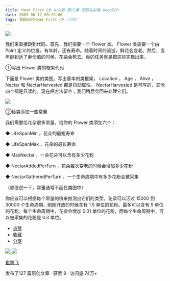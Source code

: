 ```yaml
---
title: Head First C# 中文版 第12章 回顾与前瞻 page520
date: 2009-06-12 09:23:00
tags: 我翻译的Head First C#（习作）
---
```

![](https://p-blog.csdn.net/images/p_blog_csdn_net/cuipengfei1/EntryImages/20090612/2009-06-12_08-57-34.jpg)

我们来直接跳到代码。首先，我们需要一个  Flower  类。  Flower  类需要一个由  Point
定义的位置，有年龄，还有寿命。随着时间的流逝，鲜花会变老。然后，当年龄到达了寿命值的时候，花朵会死去。你的任务就是把这些实现出来。

  

①写出  Flower  类的框架代码

  

下面是  Flower  类的类图。写出基本的类框架，  Location  ，  Age  ，  Alive  ，  Nectar  和
NectarHarvested  都是自动属性。  NectarHarvested  是可写的，其他四个都是只读的。现在把方法留空；我们稍后会回来处理它们。

  

![](https://p-blog.csdn.net/images/p_blog_csdn_net/cuipengfei1/EntryImages/20090612/2009-06-12_09-08-25.jpg)

②给类添加一些常量

  

我们需要给花朵很多常量。给你的  Flower  类添加六个：

  

◆  LifeSpanMin  ，花朵的最短寿命

◆  LifeSpanMax  ，花朵的最长寿命

◆  MaxNectar  ，一朵花朵可以含有多少花粉

◆  NectarAddedPerTurn  ，花朵每次变老的时候会增加多少花粉

◆  NectarGatheredPerTurn  ，一个生命周期中有多少花粉会被采集

  

（顺便说一下，常量通常不画在类图中）

  

你应该可以根据每个常量的值来推测出它们的类型。花朵可以活过  15000  到  30000  个生命周期，刚刚开放的时候含有  1.5
单位的花粉。最多可以含有  5  单位的花粉。每个生命周期中，花朵会增加  0.01  单位的花粉，而每个生命周期中，可以被采集的花粉是  0.3  单位。

  

  * [ 点赞  ](javascript:;)
  * [ 收藏  ](javascript:;)
  * [ 分享 ](javascript:;)

[ ![](https://profile.csdnimg.cn/5/2/5/3_cuipengfei1)
![](https://g.csdnimg.cn/static/user-reg-year/1x/11.png)
](https://blog.csdn.net/cuipengfei1)

[ 崔鹏飞 ](https://blog.csdn.net/cuipengfei1)

发布了127 篇原创文章  ·  获赞 8  ·  访问量 74万+

